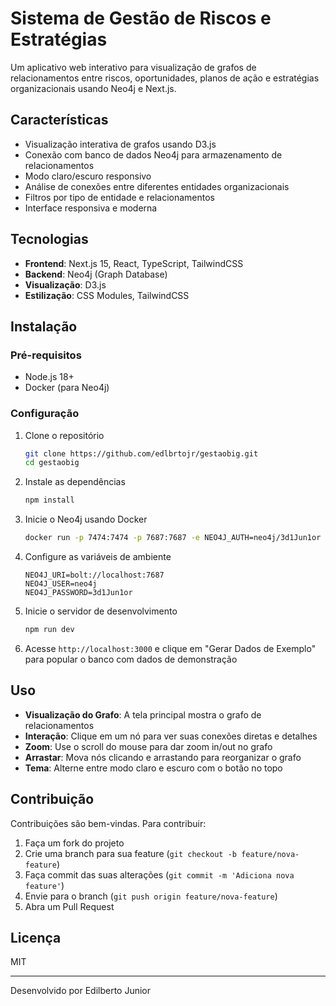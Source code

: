 # Sistema de Gestão de Riscos e Estratégias

Um aplicativo web interativo para visualização de grafos de relacionamentos entre riscos, oportunidades, planos de ação e estratégias organizacionais usando Neo4j e Next.js.

## Características

- Visualização interativa de grafos usando D3.js
- Conexão com banco de dados Neo4j para armazenamento de relacionamentos
- Modo claro/escuro responsivo
- Análise de conexões entre diferentes entidades organizacionais
- Filtros por tipo de entidade e relacionamentos
- Interface responsiva e moderna

## Tecnologias

- **Frontend**: Next.js 15, React, TypeScript, TailwindCSS
- **Backend**: Neo4j (Graph Database)
- **Visualização**: D3.js
- **Estilização**: CSS Modules, TailwindCSS

## Instalação

### Pré-requisitos

- Node.js 18+
- Docker (para Neo4j)

### Configuração

1. Clone o repositório

   ```bash
   git clone https://github.com/edlbrtojr/gestaobig.git
   cd gestaobig
   ```

2. Instale as dependências

   ```bash
   npm install
   ```

3. Inicie o Neo4j usando Docker

   ```bash
   docker run -p 7474:7474 -p 7687:7687 -e NEO4J_AUTH=neo4j/3d1Jun1or neo4j:latest
   ```

4. Configure as variáveis de ambiente

   ```
   NEO4J_URI=bolt://localhost:7687
   NEO4J_USER=neo4j
   NEO4J_PASSWORD=3d1Jun1or
   ```

5. Inicie o servidor de desenvolvimento

   ```bash
   npm run dev
   ```

6. Acesse `http://localhost:3000` e clique em "Gerar Dados de Exemplo" para popular o banco com dados de demonstração

## Uso

- **Visualização do Grafo**: A tela principal mostra o grafo de relacionamentos
- **Interação**: Clique em um nó para ver suas conexões diretas e detalhes
- **Zoom**: Use o scroll do mouse para dar zoom in/out no grafo
- **Arrastar**: Mova nós clicando e arrastando para reorganizar o grafo
- **Tema**: Alterne entre modo claro e escuro com o botão no topo

## Contribuição

Contribuições são bem-vindas. Para contribuir:

1. Faça um fork do projeto
2. Crie uma branch para sua feature (`git checkout -b feature/nova-feature`)
3. Faça commit das suas alterações (`git commit -m 'Adiciona nova feature'`)
4. Envie para o branch (`git push origin feature/nova-feature`)
5. Abra um Pull Request

## Licença

MIT

---

Desenvolvido por Edilberto Junior
